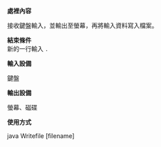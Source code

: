 **處裡內容**

接收鍵盤輸入，並輸出至螢幕，再將輸入資料寫入檔案。

**結束條件**  
新的一行輸入 `.`

**輸入設備**

鍵盤

**輸出設備**

螢幕、磁碟

**使用方式**

java Writefile [filename]
